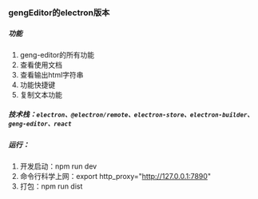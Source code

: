 ### gengEditor的electron版本

##### 功能
1. geng-editor的所有功能
2. 查看使用文档
3. 查看输出html字符串
4. 功能快捷键
5. 复制文本功能

##### 技术栈：`electron、@electron/remote、electron-store、electron-builder、geng-editor、react`

##### 运行：
1. 开发启动：npm run dev
2. 命令行科学上网：export http_proxy="http://127.0.0.1:7890"
3. 打包：npm run dist

